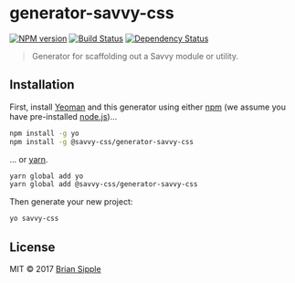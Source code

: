 # generator-savvy-css 

[![NPM version][npm-image]][npm-url] 
[![Build Status][circle-image]][circle-url] 
[![Dependency Status][daviddm-image]][daviddm-url]

> Generator for scaffolding out a Savvy module or utility.

## Installation

First, install [Yeoman](http://yeoman.io) and this generator using either [npm](https://www.npmjs.com/) (we assume you have pre-installed [node.js](https://nodejs.org/))...

```bash
npm install -g yo
npm install -g @savvy-css/generator-savvy-css
```

... or [yarn](https://yarnpkg.com/en/).

```bash
yarn global add yo
yarn global add @savvy-css/generator-savvy-css
```

Then generate your new project:

```bash
yo savvy-css
```

## License

MIT © 2017 [Brian Sipple](https://github.com/BrianSipple)


[npm-image]: https://badge.fury.io/js/generator-savvy-css.svg
[npm-url]: https://npmjs.org/package/generator-savvy-css
[circle-image]: https://circleci.com/gh/savvy-css/generator-savvy-css/tree/master.svg?style=svg&circle-token={{CIRCLE_TOKEN}}
[circle-url]: https://circleci.com/gh/savvy-css/generator-savvy-css/tree/master
[daviddm-image]: https://david-dm.org/savvy-css/generator-savvy-css.svg?theme=shields.io
[daviddm-url]: https://david-dm.org/savvy-css/generator-savvy-css
